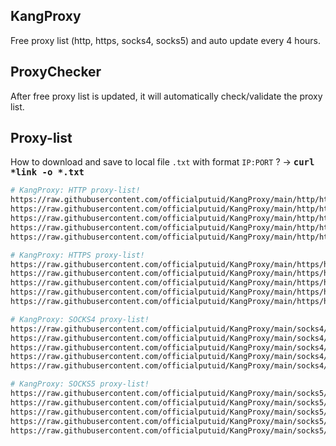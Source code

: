 ## KangProxy
Free proxy list (http, https, socks4, socks5) and auto update every 4 hours.

## ProxyChecker
After free proxy list is updated, it will automatically check/validate the proxy list.

## Proxy-list
How to download and save to local file `.txt` with format `IP:PORT` ? →
<tt><b>curl *link -o *.txt</b></tt> <br/>

```bash
# KangProxy: HTTP proxy-list!
https://raw.githubusercontent.com/officialputuid/KangProxy/main/http/http-1.txt
https://raw.githubusercontent.com/officialputuid/KangProxy/main/http/http-2.txt
https://raw.githubusercontent.com/officialputuid/KangProxy/main/http/http-3.txt
https://raw.githubusercontent.com/officialputuid/KangProxy/main/http/http-4.txt
https://raw.githubusercontent.com/officialputuid/KangProxy/main/http/http-5.txt
```

```bash
# KangProxy: HTTPS proxy-list!
https://raw.githubusercontent.com/officialputuid/KangProxy/main/https/https-1.txt
https://raw.githubusercontent.com/officialputuid/KangProxy/main/https/https-2.txt
https://raw.githubusercontent.com/officialputuid/KangProxy/main/https/https-3.txt
https://raw.githubusercontent.com/officialputuid/KangProxy/main/https/https-4.txt
https://raw.githubusercontent.com/officialputuid/KangProxy/main/https/https-5.txt
```

```bash
# KangProxy: SOCKS4 proxy-list!
https://raw.githubusercontent.com/officialputuid/KangProxy/main/socks4/socks4-1.txt
https://raw.githubusercontent.com/officialputuid/KangProxy/main/socks4/socks4-2.txt
https://raw.githubusercontent.com/officialputuid/KangProxy/main/socks4/socks4-3.txt
https://raw.githubusercontent.com/officialputuid/KangProxy/main/socks4/socks4-4.txt
https://raw.githubusercontent.com/officialputuid/KangProxy/main/socks4/socks4-5.txt
```

```bash
# KangProxy: SOCKS5 proxy-list!
https://raw.githubusercontent.com/officialputuid/KangProxy/main/socks5/socks5-1.txt
https://raw.githubusercontent.com/officialputuid/KangProxy/main/socks5/socks5-2.txt
https://raw.githubusercontent.com/officialputuid/KangProxy/main/socks5/socks5-3.txt
https://raw.githubusercontent.com/officialputuid/KangProxy/main/socks5/socks5-4.txt
https://raw.githubusercontent.com/officialputuid/KangProxy/main/socks5/socks5-5.txt
```

